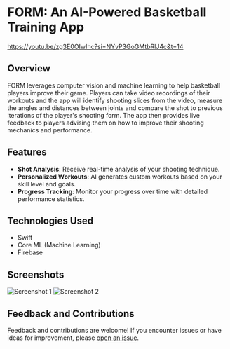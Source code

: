 # FORM: An AI-Powered Basketball Training App

https://youtu.be/zg3E0OIwIhc?si=NYvP3GoGMtbRlJ4c&t=14

## Overview

FORM leverages computer vision and machine learning to help basketball players improve their game. Players can take video recordings of their workouts and the app will identify shooting slices from the video, measure the angles and distances between joints and compare the shot to previous iterations of the player's shooting form. The app then provides live feedback to players advising them on how to improve their shooting mechanics and performance.

## Features

- **Shot Analysis**: Receive real-time analysis of your shooting technique.
- **Personalized Workouts**: AI generates custom workouts based on your skill level and goals.
- **Progress Tracking**: Monitor your progress over time with detailed performance statistics.

## Technologies Used

- Swift
- Core ML (Machine Learning)
- Firebase

## Screenshots

![Screenshot 1](screenshots/screenshot1.png)
![Screenshot 2](screenshots/screenshot2.png)

## Feedback and Contributions

Feedback and contributions are welcome! If you encounter issues or have ideas for improvement, please [open an issue](https://github.com/yourusername/basketball-training-app/issues).
